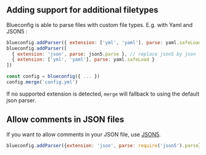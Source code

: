 ## Adding support for additional filetypes 

Blueconfig is able to parse files with custom file types. E.g. with Yaml and JSON5 :

```javascript
blueconfig.addParser({ extension: ['yml', 'yaml'], parse: yaml.safeLoad })
blueconfig.addParser([
  { extension: 'json', parse: json5.parse }, // replace json5 by json
  { extension: ['yml', 'yaml'], parse: yaml.safeLoad }
])

const config = blueconfig({ ... })
config.merge('config.yml')
```

If no supported extension is detected, `merge` will fallback to using the
default json parser.

## Allow comments in JSON files

If you want to allow comments in your JSON file, use [JSON5](https://www.npmjs.com/package/json5).

```javascript
blueconfig.addParser({extension: 'json', parse: require('json5').parse})
```
